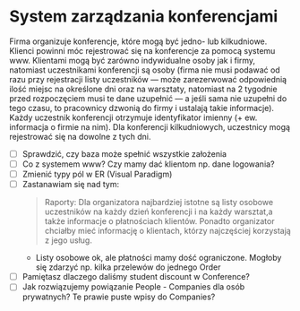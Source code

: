 # System zarządzania konferencjami

Firma organizuje konferencje, które mogą być jedno- lub kilkudniowe. Klienci powinni móc rejestrować się na konferencje za pomocą systemu www. Klientami mogą być zarówno indywidualne osoby jak i firmy, natomiast uczestnikami konferencji są osoby (firma nie musi podawać od razu przy rejestracji listy uczestników — może zarezerwować odpowiednią ilość miejsc na określone dni oraz na warsztaty, natomiast na 2 tygodnie przed rozpoczęciem musi te dane uzupełnić — a jeśli sama nie uzupełni do tego czasu, to pracownicy dzwonią do firmy i ustalają takie informacje). Każdy uczestnik konferencji otrzymuje identyfikator imienny (+ ew. informacja o firmie na nim). Dla konferencji kilkudniowych, uczestnicy mogą rejestrować się na dowolne z tych dni.

- [ ] Sprawdzić, czy baza może spełnić wszystkie założenia
- [ ] Co z systemem www? Czy mamy dać klientom np. dane logowania?
- [ ] Zmienić typy pól w ER (Visual Paradigm)
- [ ] Zastanawiam się nad tym:
  > Raporty:
  > Dla organizatora najbardziej istotne są listy osobowe uczestników na każdy dzień konferencji i na każdy warsztat,a także informacje o płatnościach klientów. 
  > Ponadto organizator chciałby mieć informację o klientach, którzy najczęściej korzystają z jego usług.
  - Listy osobowe ok, ale płatności mamy dość ograniczone. Mogłoby się zdarzyć np. kilka przelewów do jednego Order
- [ ] Pamiętasz dlaczego daliśmy student discount w Conference?
- [ ] Jak rozwiązujemy powiązanie People - Companies dla osób prywatnych? Te prawie puste wpisy do Companies?

